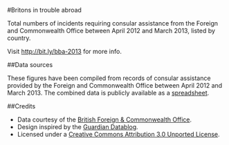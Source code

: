 #Britons in trouble abroad

Total numbers of incidents requiring consular assistance from the Foreign and Commonwealth Office between April 2012 and March 2013, listed by country.

Visit <a href="http://bit.ly/bba-2013">http://bit.ly/bba-2013</a> for more info.

##Data sources

These figures have been compiled from records of consular assistance provided by the Foreign and Commonwealth Office between April 2012 and March 2013. The combined data is publicly available as a [spreadsheet](http://bit.ly/bba-data-2013).

##Credits

* Data courtesy of the [British Foreign &amp; Commonwealth Office](http://www.fco.gov.uk/).
* Design inspired by the [Guardian Datablog](http://www.guardian.co.uk/news/datablog).
* Licensed under a [Creative Commons Attribution 3.0 Unported License](http://creativecommons.org/licenses/by/3.0/).